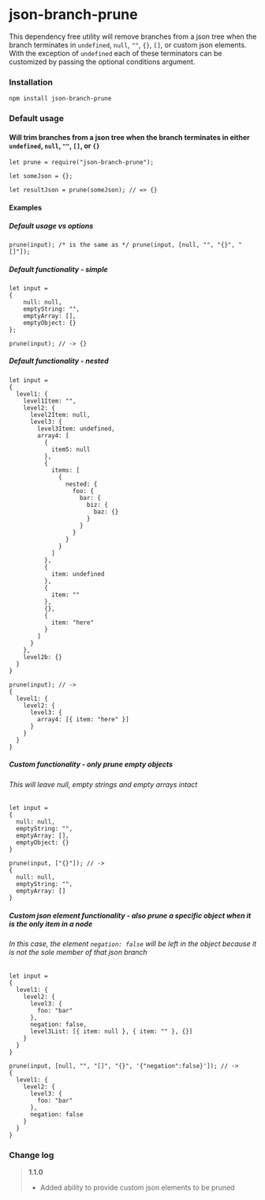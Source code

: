 # json-branch-prune
This dependency free utility will remove branches from a json tree when the branch
terminates in `undefined`, `null`, `""`, `{}`, `[]`, or custom json elements. With the exception of `undefined`
each of these terminators can be customized by passing the optional conditions argument.

### Installation
```
npm install json-branch-prune
```

### Default usage
#### Will trim branches from a json tree when the branch terminates in either `undefined`, `null`, `""`, `[]`, or `{}`
```
let prune = require("json-branch-prune");

let someJson = {};

let resultJson = prune(someJson); // => {}
```

#### Examples

##### Default usage vs options 
```
prune(input); /* is the same as */ prune(input, [null, "", "{}", "[]"]);
```

##### Default functionality - simple
```
let input = 
{
    null: null,
    emptyString: "",
    emptyArray: [],
    emptyObject: {}
};

prune(input); // -> {}
```

##### Default functionality - nested
```
let input = 
{
  level1: {
    level1Item: "",
    level2: {
      level2Item: null,
      level3: {
        level3Item: undefined,
        array4: [
          {
            item5: null
          },
          {
            items: [
              {
                nested: {
                  foo: {
                    bar: {
                      biz: {
                        baz: {}
                      }
                    }
                  }
                }
              }
            ]
          },
          {
            item: undefined
          },
          {
            item: ""
          },
          {},
          {
            item: "here"
          }
        ]
      }
    },
    level2b: {}
  }
}

prune(input); // ->
{
  level1: {
    level2: {
      level3: {
        array4: [{ item: "here" }]
      }
    }
  }
}
```

##### Custom functionality - only prune empty objects
###### This will leave null, empty strings and empty arrays intact
```
let input = 
{
  null: null,
  emptyString: "",
  emptyArray: [],
  emptyObject: {}
}

prune(input, ["{}"]); // ->
{
  null: null,
  emptyString: "",
  emptyArray: []
}
```

##### Custom json element functionality - also prune a specific object when it is the only item in a node
###### In this case, the element `negation: false` will be left in the object because it is not the sole member of that json branch

```
let input = 
{
  level1: {
    level2: {
      level3: {
        foo: "bar"
      },
      negation: false,
      level3List: [{ item: null }, { item: "" }, {}]
    }
  }
}

prune(input, [null, "", "[]", "{}", '{"negation":false}']); // ->
{
  level1: {
    level2: {
      level3: {
        foo: "bar"
      },
      negation: false
    }
  }
}
```


### Change log
> **1.1.0**
> - Added ability to provide custom json elements to be pruned
